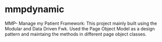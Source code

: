 # mmpdynamic
MMP- Manage my Patient
Framework:
This project mainly built using the Modular and Data Driven Fwk.
Used the Page Object Model as a design pattern and maintaing the methods in different page object classes.
